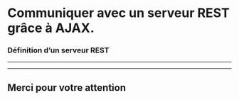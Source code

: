 <!-- footer: Copyright 2017 © Glenn ROLLAND – Reproduction interdite -->
<!-- page_number : true -->

<link rel="stylesheet" href="../../assets/style.css" />

# Communiquer avec un serveur REST grâce à AJAX.

### Définition d’un serveur REST

<!-- 08/01 Document -->

----

----

## Merci pour votre attention
